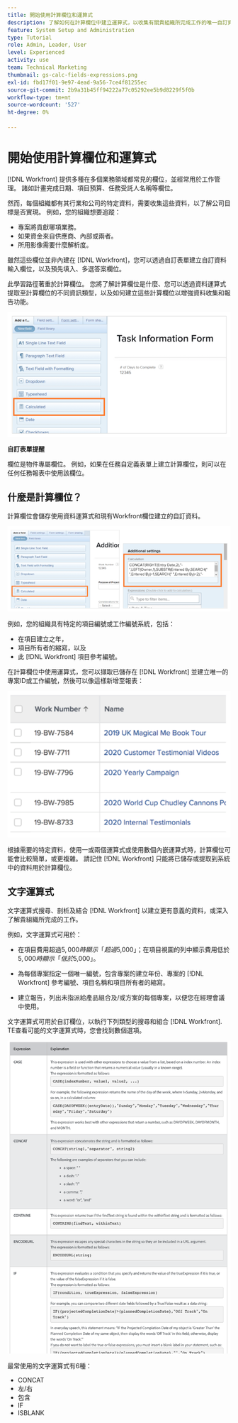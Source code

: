 ```yaml
---
title: 開始使用計算欄位和運算式
description: 了解如何在計算欄位中建立運算式，以收集有關貴組織所完成工作的唯一自訂資料。
feature: System Setup and Administration
type: Tutorial
role: Admin, Leader, User
level: Experienced
activity: use
team: Technical Marketing
thumbnail: gs-calc-fields-expressions.png
exl-id: fbd17f01-9e97-4ead-9a56-7ce4f81255ec
source-git-commit: 2b9a31b45ff94222a77c05292ee5b9d8229f5f0b
workflow-type: tm+mt
source-wordcount: '527'
ht-degree: 0%

---
```


# 開始使用計算欄位和運算式

<!-- **Note**: The expression examples shown are simple and some may be mitigated by fields already supplied by  . However, the examples are used to illustrate the foundational knowledge needed in order to build expressions in Workfront.-->

[!DNL Workfront] 提供多種在多個業務領域都常見的欄位，並經常用於工作管理。 諸如計畫完成日期、項目預算、任務受託人名稱等欄位。

然而，每個組織都有其行業和公司的特定資料，需要收集這些資料，以了解公司目標是否實現。 例如，您的組織想要追蹤：

* 專案將貢獻哪項業務。
* 如果資金來自供應商、內部或兩者。
* 所用影像需要什麼解析度。

雖然這些欄位並非內建在 [!DNL Workfront]，您可以透過自訂表單建立自訂資料輸入欄位，以及預先填入、多選答案欄位。

此學習路徑著重於計算欄位。 您將了解計算欄位是什麼、您可以透過資料運算式提取至計算欄位的不同資訊類型，以及如何建立這些計算欄位以增強資料收集和報告功能。

![資源管理設定一個尋呼機](assets/GS01.png)

**自訂表單提醒**

欄位是物件專屬欄位。 例如，如果在任務自定義表單上建立計算欄位，則可以在任何任務報表中使用該欄位。

## 什麼是計算欄位？

計算欄位會儲存使用資料運算式和現有Workfront欄位建立的自訂資料。

![具有利用率報告的工作負載平衡器](assets/GS02.png)

例如，您的組織具有特定的項目編號或工作編號系統，包括：

* 在項目建立之年，
* 項目所有者的縮寫，以及
* 此 [!DNL Workfront] 項目參考編號。


在計算欄位中使用運算式，您可以擷取已儲存在 [!DNL Workfront] 並建立唯一的專案ID或工作編號，然後可以像這樣新增至報表：

![具有利用率報告的工作負載平衡器](assets/GS03.png)

根據需要的特定資料，使用一或兩個運算式或使用數個內嵌運算式時，計算欄位可能會比較簡單，或更複雜。 請記住 [!DNL Workfront] 只能將已儲存或提取到系統中的資料用於計算欄位。

## 文字運算式

文字運算式搜尋、剖析及結合 [!DNL Workfront] 以建立更有意義的資料，或深入了解貴組織所完成的工作。

例如，文字運算式可用於：

* 在項目費用超過$5,000時顯示「超過$5,000」；在項目視圖的列中顯示費用低於$5,000時顯示「低於$5,000」。

* 為每個專案指定一個唯一編號，包含專案的建立年份、專案的  [!DNL Workfront] 參考編號、項目名稱和項目所有者的縮寫。

* 建立報告，列出未指派給產品組合及/或方案的每個專案，以便您在經理會議中使用。

文字運算式可用於自訂欄位，以執行下列類型的搜尋和組合 [!DNL Workfront].
TE查看可能的文字運算式時，您會找到數個選項。

![資源管理設定一個尋呼機](assets/TE01.png)

最常使用的文字運算式有6種：

* CONCAT
* 左/右
* 包含
* IF
* ISBLANK